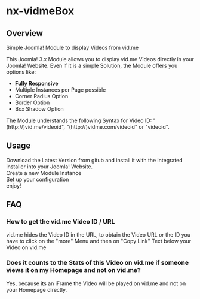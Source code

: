 # nx-vidmeBox
## Overview
Simple Joomla! Module to display Videos from vid.me

This Joomla! 3.x Module allows you to display vid.me Videos directly in your Joomla! Website. Even if it is a simple Solution, the Module offers you options like:
<ul>
  <li><b>Fully Responsive</b></li>
<li>Multiple Instances per Page possible</li>
<li>Corner Radius Option</li>
<li>Border Option</li>
<li>Box Shadow Option</li>
</ul>
<p>The Module understands the following Syntax for Video ID: "(http://)vid.me/videoid", "(http://)vidme.com/videoid" or "videoid".

## Usage
Download the Latest Version from gitub and install it with the integrated installer into your Joomla! Website.<br>
Create a new Module Instance<br>
Set up your configuration<br>
enjoy!

## FAQ
### How to get the vid.me Video ID / URL
vid.me hides the Video ID in the URL, to obtain the Video URL or the ID you have to click on the "more" Menu and then on "Copy Link" Text below your Video on vid.me

### Does it counts to the Stats of this Video on vid.me if someone views it on my Homepage and not on vid.me?
Yes, because its an iFrame the Video will be played on vid.me and not on your Homepage directly.
